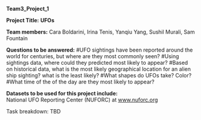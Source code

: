 **Team3_Project_1**
 
**Project Title:** **UFOs**

**Team members:** 
Cara Boldarini, Irina Tenis, Yanqiu Yang, Sushil Murali, Sam Fountain

**Questions to be answered:**
 #UFO sightings have been reported around the world for centuries, but where are they most commonly seen? 
  #Using sightings data, where could they predicted most likely to appear?
   #Based on historical data, what is the most likely geographical location for an alien ship sighting? what is the least likely?
     #What shapes do UFOs take? Color? #What time of the of the day are they most likely to appear?

**Datasets to be used for this project include:**  
National UFO Reporting Center (NUFORC) at www.nuforc.org

Task breakdown: TBD
